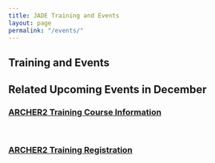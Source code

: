 ```yaml
---
title: JADE Training and Events
layout: page
permalink: "/events/"
---
```


Training and Events
-------------------
## Related Upcoming Events in December 

### [ARCHER2 Training Course Information](https://www.archer2.ac.uk/training/courses/221213-modern-fortran/)
<br>

### [ARCHER2 Training Registration](https://www.archer2.ac.uk/training/#upcoming-training)

